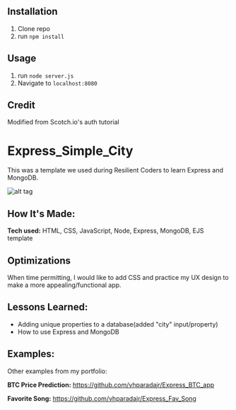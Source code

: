 ## Installation

1. Clone repo
2. run `npm install`

## Usage

1. run `node server.js`
2. Navigate to `localhost:8080`

## Credit

Modified from Scotch.io's auth tutorial

# Express_Simple_City

This was a template we used during Resilient Coders to learn Express and MongoDB. 


![alt tag](https://i.imgur.com/euSV8sY.png)

## How It's Made:

**Tech used:** HTML, CSS, JavaScript, Node, Express, MongoDB, EJS template


## Optimizations

When time permitting, I would like to add CSS and practice my UX design to make a more appealing/functional app. 

## Lessons Learned:
- Adding unique properties to a database(added "city" input/property)
- How to use Express and MongoDB

## Examples:
Other examples from my portfolio:

**BTC Price Prediction:** https://github.com/vhparadajr/Express_BTC_app

**Favorite Song:** https://github.com/vhparadajr/Express_Fav_Song

